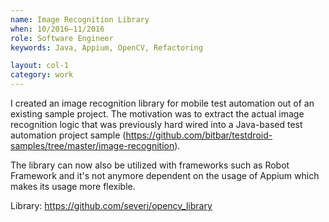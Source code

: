```yaml
---
name: Image Recognition Library
when: 10/2016–11/2016
role: Software Engineer
keywords: Java, Appium, OpenCV, Refactoring

layout: col-1
category: work
---
```


I created an image recognition library for mobile test automation out of an existing sample project. The motivation was to extract the actual image recognition logic that was previously hard wired into a Java-based test automation project sample (<https://github.com/bitbar/testdroid-samples/tree/master/image-recognition>). 

The library can now also be utilized with frameworks such as Robot Framework and it's not anymore dependent on the usage of Appium which makes its usage more flexible.

Library: <https://github.com/severi/opencv_library>
